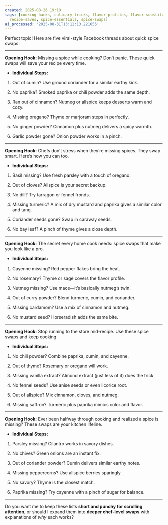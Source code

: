 ```yaml
---
created: 2025-08-26 19:10
tags: [cooking-hacks, culinary-tricks, flavor-profiles, flavor-substitutions, kitchen-lifeline,
  recipe-saves, spice-essentials, spice-swaps]
ai_processed: '2025-08-31T13:12:13.221655'
---
```

Perfect topic! Here are five viral-style Facebook threads about quick spice swaps:

---

**Opening Hook:** Missing a spice while cooking? Don’t panic. These quick swaps will save your recipe every time.

- **Individual Steps:**
    

1. Out of cumin? Use ground coriander for a similar earthy kick.
    
2. No paprika? Smoked paprika or chili powder adds the same depth.
    
3. Ran out of cinnamon? Nutmeg or allspice keeps desserts warm and cozy.
    
4. Missing oregano? Thyme or marjoram steps in perfectly.
    
5. No ginger powder? Cinnamon plus nutmeg delivers a spicy warmth.
    
6. Garlic powder gone? Onion powder works in a pinch.
    

---

**Opening Hook:** Chefs don’t stress when they’re missing spices. They swap smart. Here’s how you can too.

- **Individual Steps:**
    

1. Basil missing? Use fresh parsley with a touch of oregano.
    
2. Out of cloves? Allspice is your secret backup.
    
3. No dill? Try tarragon or fennel fronds.
    
4. Missing turmeric? A mix of dry mustard and paprika gives a similar color and tang.
    
5. Coriander seeds gone? Swap in caraway seeds.
    
6. No bay leaf? A pinch of thyme gives a close depth.
    

---

**Opening Hook:** The secret every home cook needs: spice swaps that make you look like a pro.

- **Individual Steps:**
    

1. Cayenne missing? Red pepper flakes bring the heat.
    
2. No rosemary? Thyme or sage covers the flavor profile.
    
3. Nutmeg missing? Use mace—it’s basically nutmeg’s twin.
    
4. Out of curry powder? Blend turmeric, cumin, and coriander.
    
5. Missing cardamom? Use a mix of cinnamon and nutmeg.
    
6. No mustard seed? Horseradish adds the same bite.
    

---

**Opening Hook:** Stop running to the store mid-recipe. Use these spice swaps and keep cooking.

- **Individual Steps:**
    

1. No chili powder? Combine paprika, cumin, and cayenne.
    
2. Out of thyme? Rosemary or oregano will work.
    
3. Missing vanilla extract? Almond extract (just less of it) does the trick.
    
4. No fennel seeds? Use anise seeds or even licorice root.
    
5. Out of allspice? Mix cinnamon, cloves, and nutmeg.
    
6. Missing saffron? Turmeric plus paprika mimics color and flavor.
    

---

**Opening Hook:** Ever been halfway through cooking and realized a spice is missing? These swaps are your kitchen lifeline.

- **Individual Steps:**
    

1. Parsley missing? Cilantro works in savory dishes.
    
2. No chives? Green onions are an instant fix.
    
3. Out of coriander powder? Cumin delivers similar earthy notes.
    
4. Missing peppercorns? Use allspice berries sparingly.
    
5. No savory? Thyme is the closest match.
    
6. Paprika missing? Try cayenne with a pinch of sugar for balance.
    

---

Do you want me to keep these lists **short and punchy for scrolling attention**, or should I expand them into **deeper chef-level swaps** with explanations of _why_ each works?